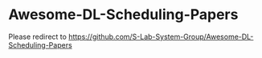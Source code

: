 # Awesome-DL-Scheduling-Papers

Please redirect to https://github.com/S-Lab-System-Group/Awesome-DL-Scheduling-Papers
